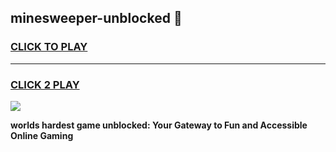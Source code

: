 
## minesweeper-unblocked 👋
<h3>
<a href="https://premium.freeplayer.one?title=minesweeper-unblocked&ref=14F">CLICK TO PLAY</a></h3>
<hr>

<h3>
<a href="https://premium.freeplayer.one?title=minesweeper-unblocked&ref=14F">CLICK 2 PLAY</a>
  
</h3>

<a href="https://premium.freeplayer.one?title=minesweeper-unblocked&ref=12F/"><img src="https://clearcache.store/games.png"></a>


**worlds hardest game unblocked: Your Gateway to Fun and Accessible Online Gaming**
